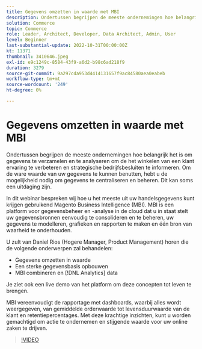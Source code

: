```yaml
---
title: Gegevens omzetten in waarde met MBI
description: Ondertussen begrijpen de meeste ondernemingen hoe belangrijk het is om gegevens te verzamelen en te analyseren om de het winkelen van een klant ervaring te verbeteren en strategische bedrijfsbesluiten te informeren. Om de ware waarde van uw gegevens te kunnen benutten, hebt u de mogelijkheid nodig om gegevens te centraliseren en beheren. Dit kan soms een uitdaging zijn.
solution: Commerce
topic: Commerce
role: Leader, Architect, Developer, Data Architect, Admin, User
level: Beginner
last-substantial-update: 2022-10-31T00:00:00Z
kt: 11371
thumbnail: 3410646.jpeg
exl-id: e9c1249c-8584-43f9-a6d2-b98c6ad218f9
duration: 3279
source-git-commit: 9a297cda953d4414131657f9ac84580aea0eabeb
workflow-type: tm+mt
source-wordcount: '249'
ht-degree: 0%

---
```


# Gegevens omzetten in waarde met MBI

Ondertussen begrijpen de meeste ondernemingen hoe belangrijk het is om gegevens te verzamelen en te analyseren om de het winkelen van een klant ervaring te verbeteren en strategische bedrijfsbesluiten te informeren. Om de ware waarde van uw gegevens te kunnen benutten, hebt u de mogelijkheid nodig om gegevens te centraliseren en beheren. Dit kan soms een uitdaging zijn.

In dit webinar bespreken wij hoe u het meeste uit uw handelsgegevens kunt krijgen gebruikend Magento Business Intelligence (MBI). MBI is een platform voor gegevensbeheer en -analyse in de cloud dat u in staat stelt uw gegevensbronnen eenvoudig te consolideren en te beheren, uw gegevens te modelleren, grafieken en rapporten te maken en één bron van waarheid te onderhouden.

U zult van Daniel Rios (Hogere Manager, Product Management) horen die de volgende onderwerpen zal behandelen:

* Gegevens omzetten in waarde
* Een sterke gegevensbasis opbouwen
* MBI combineren en [!DNL Analytics] data

Je ziet ook een live demo van het platform om deze concepten tot leven te brengen.

MBI vereenvoudigt de rapportage met dashboards, waarbij alles wordt weergegeven, van gemiddelde orderwaarde tot levensduurwaarde van de klant en retentiepercentages. Met deze krachtige inzichten, kunt u worden gemachtigd om actie te ondernemen en stijgende waarde voor uw online zaken te drijven.

>[!VIDEO](https://video.tv.adobe.com/v/3410646/?quality=12&learn=on)
